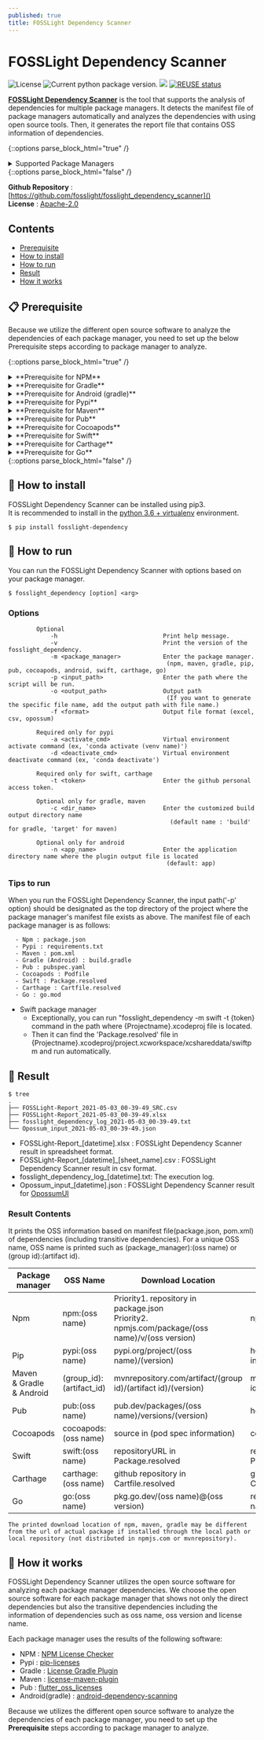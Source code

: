 ```yaml
---
published: true
title: FOSSLight Dependency Scanner
---
```

# FOSSLight Dependency Scanner

<img src="https://img.shields.io/pypi/l/fosslight_dependency" alt="License" /> <img src="https://img.shields.io/pypi/v/fosslight_dependency" alt="Current python package version." /> <img src="https://img.shields.io/pypi/pyversions/fosslight_dependency" /> [![REUSE status](https://api.reuse.software/badge/github.com/fosslight/fosslight_dependency_scanner)](https://api.reuse.software/info/github.com/fosslight/fosslight_dependency_scanner)
    
[**FOSSLight Dependency Scanner**](https://github.com/fosslight/fosslight_dependency_scanner) is the tool that supports the analysis of dependencies for multiple package managers. It detects the manifest file of package managers automatically and analyzes the dependencies with using open source tools. Then, it generates the report file that contains OSS information of dependencies.

{::options parse_block_html="true" /}
<details>
<summary markdown="span">Supported Package Managers</summary>
- [Gradle](https://gradle.org/) (Java/Android)
- [Maven](http://maven.apache.org/) (Java)
- [NPM](https://www.npmjs.com/) (Node.js)
- [PIP](https://pip.pypa.io/) (Python)
- [Pub](https://pub.dev/) (Dart with flutter)
- [Cocoapods](https://cocoapods.org/) (Swift/Obj-C)
- [Swift](https://swift.org/package-manager/) (Swift)
- [Carthage](https://github.com/Carthage/Carthage) (Carthage)
- [Go](https://pkg.go.dev/) (Go)
</details>
{::options parse_block_html="false" /}

**Github Repository** : [https://github.com/fosslight/fosslight_dependency_scanner]()  
**License** : [Apache-2.0](https://github.com/fosslight/fosslight_dependency_scanner/blob/main/LICENSE)

## Contents
  - [Prerequisite](#-prerequisite)
  - [How to install](#-how-to-install)
  - [How to run](#-how-to-run)
  - [Result](#-result)
  - [How it works](#-how-it-works)


## 📋 Prerequisite
Because we utilize the different open source software to analyze the dependencies of each package manager, you need to set up the below Prerequisite steps according to package manager to analyze.

{::options parse_block_html="true" /}
<details>
<summary markdown="span">**Prerequisite for NPM**</summary>
1. Install the NPM License Checker to analyze the npm dependencies.
```
$ npm install -g license-checker
```
 > To install license-checker globally, '-g' option is required. If you do not have 'sudo' access, then you can change default path to install global modules.
```
$ npm set prefix ~/.npm
$ PATH=~/.npm/bin:$PATH
```

2. Run the command to install the dependencies. (optional)
```
$ npm install
```
 > It can be skipped if the project meets any of the following cases.
 > - If the 'package.json' file exists in the input directory, it will be executed automatically by FOSSLight Dependency Scanner. So you can skip it.
 > - If the 'node_modules' directory already exists, you can run FOSSLight Dependency Scanner by setting the input directory to the path where node_modules is located.
</details>

<details>
<summary markdown="span">**Prerequisite for Gradle**</summary>
1. Add the License Gradle Plugin in build.gradle file.
```
plugins {
    id 'com.github.hierynomus.license' version '0.15.0'
}
downloadLicenses {
    includeProjectDependencies = true
    dependencyConfiguration = 'runtimeClasspath'
}
```
 > If the gradle version is 4.6 or lower, then add the 'runtime' instead of 'runtimeClasspath' in the dependencyConfiguration.

2. Run the 'downloadLicenses' task.
```
$ gradlew downloadLicenses
```
</details>

<details>
<summary markdown="span">**Prerequisite for Android (gradle)**</summary>
1. Add the android-dependency-scanning Plugin in build.gradle file.
```
buildscript {
    repositories {
        mavenCentral()
    }
    dependencies {
        classpath 'org.fosslight:android-dependency-scanning:1.0.0'
    }
}
```

2. Add the below line in build.gradle file in the app(your application name, default : app) directory.
```
apply plugin: 'org.fosslight'
```

3. Run the 'generateLicenseTxt' task.
```
$ gradlew generateLicenseTxt
```
</details>

<details>
<summary markdown="span">**Prerequisite for Pypi**</summary>
```tip
- You can run this tool with virtual environment for separating the project dependencies from system global dependencies.
- If the 'requirements.txt' file is located in the input path, FOSSLight Dependency Scanner can automatically install and analyze the dependencies. So you can skip the prerequisite for Pypi.
```

1. Create and activate the virtual environment
```
// virtualenv example
$ virtualenv -p /usr/bin/python3.6 venv
$ source venv/bin/activate
// conda example
$ conda create --name {venv name}
$ conda activate {venv name}
```

2. Install the dependencies in the virtual environment.
```
// If you install the dependencies with requirements.txt...
$ pip install -r requirements.txt
```
</details>

<details>
<summary markdown="span">**Prerequisite for Maven**</summary>
```tip
If the 'pom.xml' is located in the input directory, FOSSLight Dependency Scanner will automatically add and execute the license-maven-plugin. So you can skip the prerequisites below.
```
<ol>
<li>Add the license-maven-plugin into pom.xml file.</li>
<pre>
&lt;project&gt;
  ...
  &lt;build&gt;
  ...
    &lt;plugins&gt;
    ...
      &lt;plugin&gt;
        &lt;groupId&gt;org.codehaus.mojo&lt;/groupId&gt;
        &lt;artifactId&gt;license-maven-plugin&lt;/artifactId&gt;
        &lt;version&gt;2.0.0&lt;/version&gt;
        &lt;executions&gt;
          &lt;execution&gt;
            &lt;id&gt;aggregate-download-licenses&lt;/id&gt;
            &lt;goals&gt;
              &lt;goal&gt;aggregate-download-licenses&lt;/goal&gt;
            &lt;/goals&gt;
          &lt;/execution&gt;
        &lt;/executions&gt;
      &lt;/plugin&gt;
    &lt;/plugins&gt;
    ...
  &lt;/build&gt;
  ...
&lt;/project&gt;
</pre>

<li>Run the license-maven-plugin task.</li>
<pre>
$ mvnw license:aggregate-download-licenses
</pre>
</ol>
</details>

<details>
<summary markdown="span">**Prerequisite for Pub**</summary>
1. Run the flutter_oss_licenses.
```
$ flutter pub get
$ flutter pub global activate flutter_oss_licenses
$ flutter pub global run flutter_oss_licenses:generate.dart
```
</details>

<details>
<summary markdown="span">**Prerequisite for Cocoapods**</summary>
1. Install the pod package through Podfile.
```
$ pod install
```
</details>

<details>
<summary markdown="span">**Prerequisite for Swift**</summary>
1. Create a github personal access token and use it with '-t' option when running the FOSSLight dependency scanner. It needs the Github API to get the license information of the github repository.  
Please refer the [github docs guide to create a token](https://docs.github.com/en/github/authenticating-to-github/keeping-your-account-and-data-secure/creating-a-personal-access-token).
</details>

<details>
<summary markdown="span">**Prerequisite for Carthage**</summary>
1. Create 'Cartfile.resolved' by running the package installation command.
```
$ carthage update
```
2. Create a github personal access token and use it with '-t' option when running the FOSSLight dependency scanner. It needs the Github API to get the license information of the github repository.  
Please refer the [github docs guide to create a token](https://docs.github.com/en/github/authenticating-to-github/keeping-your-account-and-data-secure/creating-a-personal-access-token).
</details>

<details>
<summary markdown="span">**Prerequisite for Go**</summary>
```tip
FOSSLight Dependency Scanner only supports for go modules. It automatically executes the 'go list -m all' command to obtain a list of dependencies, and then collects the open source software information such as license and repository. Therefore, you can execute the 'fosslight_dependency' command directly without prerequisite step.
```
</details>
{::options parse_block_html="false" /}


## 🎉 How to install
FOSSLight Dependency Scanner can be installed using pip3.    
It is recommended to install in the [python 3.6 + virtualenv](etc/guide_virtualenv.md) environment.

```
$ pip install fosslight-dependency
```

## 🚀 How to run

You can run the FOSSLight Dependency Scanner with options based on your package manager.
```
$ fosslight_dependency [option] <arg>
```
### Options
```
        Optional
            -h                              Print help message.
            -v                              Print the version of the fosslight_dependency.
            -m <package_manager>            Enter the package manager.
                                             (npm, maven, gradle, pip, pub, cocoapods, android, swift, carthage, go)
            -p <input_path>                 Enter the path where the script will be run.
            -o <output_path>                Output path
                                             (If you want to generate the specific file name, add the output path with file name.)
            -f <format>                     Output file format (excel, csv, opossum)

        Required only for pypi
            -a <activate_cmd>               Virtual environment activate command (ex, 'conda activate (venv name)')
            -d <deactivate_cmd>             Virtual environment deactivate command (ex, 'conda deactivate')

        Required only for swift, carthage
            -t <token>                      Enter the github personal access token.

        Optional only for gradle, maven
            -c <dir_name>                   Enter the customized build output directory name
                                              (default name : 'build' for gradle, 'target' for maven)

        Optional only for android
            -n <app_name>                   Enter the application directory name where the plugin output file is located
                                             (default: app)
```

### Tips to run
When you run the FOSSLight Dependency Scanner, the input path('-p' option) should be designated as the top directory of the project where the package manager's manifest file exists as above.
The manifest file of each package manager is as follows:
```
  - Npm : package.json
  - Pypi : requirements.txt
  - Maven : pom.xml
  - Gradle (Android) : build.gradle
  - Pub : pubspec.yaml
  - Cocoapods : Podfile
  - Swift : Package.resolved
  - Carthage : Cartfile.resolved
  - Go : go.mod
```

- Swift package manager
  - Exceptionally, you can run "fosslight_dependency -m swift -t {token} command in the path where {Projectname}.xcodeproj file is located.
  - Then it can find the 'Package.resolved' file in {Projectname}.xcodeproj/project.xcworkspace/xcshareddata/swiftpm and run automatically.


## 📁 Result
```
$ tree
.
├── FOSSLight-Report_2021-05-03_00-39-49_SRC.csv
├── FOSSLight-Report_2021-05-03_00-39-49.xlsx
├── fosslight_dependency_log_2021-05-03_00-39-49.txt
└── Opossum_input_2021-05-03_00-39-49.json
```
- FOSSLight-Report_[datetime].xlsx : FOSSLight Dependency Scanner result in spreadsheet format.
- FOSSLight-Report_[datetime]_[sheet_name].csv : FOSSLight Dependency Scanner result in csv format.
- fosslight_dependency_log_[datetime].txt: The execution log.
- Opossum_input_[datetime].json : FOSSLight Dependency Scanner result for [OpossumUI](https://github.com/opossum-tool/OpossumUI)

### Result Contents
It prints the OSS information based on manifest file(package.json, pom.xml) of dependencies (including transitive dependencies).
For a unique OSS name, OSS name is printed such as (package_manager):(oss name) or (group id):(artifact id).

| Package manager                | OSS Name                 | Download Location                                                                                  | Homepage                                            |
| ------------------------------ | ------------------------ | -------------------------------------------------------------------------------------------------- | --------------------------------------------------- |
| Npm                            | npm:(oss name)           | Priority1. repository in package.json <br> Priority2. npmjs.com/package/(oss name)/v/(oss version) | npmjs.com/package/(oss name)                        |
| Pip                            | pypi:(oss name)          | pypi.org/project/(oss name)/(version)                                                              | homepage in (pip show) information                  |
| Maven<br>& Gradle<br>& Android | (group_id):(artifact_id) | mvnrepository.com/artifact/(group id)/(artifact id)/(version)                                      | mvnrepository.com/artifact/(group id)/(artifact id) |
| Pub                            | pub:(oss name)           | pub.dev/packages/(oss name)/versions/(version)                                                     | homepage in (pub information)                       |
| Cocoapods                      | cocoapods:(oss name)     | source in (pod spec information)                                                                   | cocoapods.org/pods/(oss name)                            |
| Swift                      | swift:(oss name)     | repositoryURL in Package.resolved                                                                   | repositoryURL in Package.resolved                            |
| Carthage                      | carthage:(oss name)     | github repository in Cartfile.resolved                                                                   | github repository in Cartfile.resolved                            |
| Go                      | go:(oss name)     | pkg.go.dev/(oss name)@(oss version)                                                                   | repository in pkg.go.dev/(oss name)@(oss version)                        |

```warning
The printed download location of npm, maven, gradle may be different from the url of actual package if installed through the local path or local repository (not distributed in npmjs.com or mvnrepository).
```

## 🧐 How it works
FOSSLight Dependency Scanner utilizes the open source software for analyzing each package manager dependencies. We choose the open source software for each package manager that shows not only the direct dependencies but also the transitive dependencies including the information of dependencies such as oss name, oss version and license name.

Each package manager uses the results of the following software:

- NPM : [NPM License Checker](https://github.com/davglass/license-checker)
- Pypi : [pip-licenses](https://github.com/raimon49/pip-licenses)
- Gradle : [License Gradle Plugin](https://github.com/hierynomus/license-gradle-plugin)
- Maven : [license-maven-plugin](https://github.com/mojohaus/license-maven-plugin)
- Pub : [flutter_oss_licenses](https://github.com/espresso3389/flutter_oss_licenses)
- Android(gradle) : [android-dependency-scanning](https://github.com/fosslight/android-dependency-scanning)

Because we utilizes the different open source software to analyze the dependencies of each package manager, you need to set up the **Prerequisite** steps according to package manager to analyze.